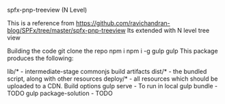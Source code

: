 spfx-pnp-treeview (N Level)

This is a reference from https://github.com/ravichandran-blog/SPFx/tree/master/spfx-pnp-treeview
Its extended with N level tree view

Building the code
git clone the repo
npm i
npm i -g gulp
gulp
This package produces the following:

lib/* - intermediate-stage commonjs build artifacts
dist/* - the bundled script, along with other resources
deploy/* - all resources which should be uploaded to a CDN.
Build options
gulp serve - To run in local
gulp bundle - TODO 
gulp package-solution - TODO
